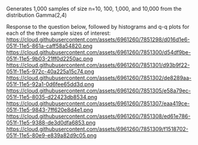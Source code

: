 Generates 1,000 samples of size n=10, 100, 1,000, and 10,000 from the distribution Gamma(2,4)  

Response to the question below, followed by histograms and q-q plots for each of the three sample sizes of interest:
https://cloud.githubusercontent.com/assets/6961260/7851298/d016d1e6-051f-11e5-861a-caff58a54820.png
https://cloud.githubusercontent.com/assets/6961260/7851300/d54df9be-051f-11e5-9b03-21ff0d2250ac.png
https://cloud.githubusercontent.com/assets/6961260/7851301/d93b9f22-051f-11e5-972c-40a225a15c74.png
https://cloud.githubusercontent.com/assets/6961260/7851302/de8289aa-051f-11e5-92a1-0d6fee65dd3d.png
https://cloud.githubusercontent.com/assets/6961260/7851305/e58a79ec-051f-11e5-8035-d22423db8534.png
https://cloud.githubusercontent.com/assets/6961260/7851307/eaa419ce-051f-11e5-9843-7ff620e8d4e1.png
https://cloud.githubusercontent.com/assets/6961260/7851308/ed61e786-051f-11e5-9388-de3d0dfa6853.png
https://cloud.githubusercontent.com/assets/6961260/7851309/f1518702-051f-11e5-80e9-e839a82d9c05.png
    
